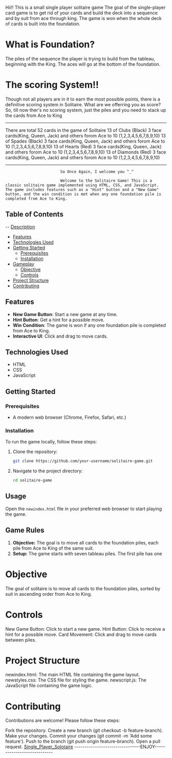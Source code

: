 Hii!! This is a small single player solitaire game 
The goal of the single-player card game is to get rid of your cards and build the deck into a sequence and by suit from ace through king. The game is won when the whole deck of cards is built into the foundation. 
# What is Foundation?
The  piles of the sequence the player is trying to build from the tableau, beginning with the King. The aces will go at the bottom of the foundation.
# The scoring System!!
Though not all players are in it to earn the most possible points, there is a definitive scoring system in Solitaire.
What are we offerring you as score?
So, till now ther's no scoring system, just the piles and you need to stack up the cards from Ace to King

---------------------------------------------------------------------------------------------------------------------------
There are total 52 cards in the game of Solitaire
13 of Clubs (Black)   3 face cards(King, Queen, Jack) and others forom Ace to 10 (1,2,3,4,5,6,7,8,9,10)
13 of Spades (Black)  3 face cards(King, Queen, Jack) and others forom Ace to 10 (1,2,3,4,5,6,7,8,9,10)
13  of Hearts (Red)   3 face cards(King, Queen, Jack) and others forom Ace to 10 (1,2,3,4,5,6,7,8,9,10)
13 of Diamonds (Red)  3 face cards(King, Queen, Jack) and others forom Ace to 10 (1,2,3,4,5,6,7,8,9,10)

---------------------------------------------------------------------------------------------------------------------------
                            So Once Again, I welcome you ^_^

                            Welcome to the Solitaire Game! This is a classic solitaire game implemented using HTML, CSS, and JavaScript. The game includes features such as a "Hint" button and a "New Game" button, and the win condition is met when any one foundation pile is completed from Ace to King.

## Table of Contents

-- [Description](#description)
- [Features](#features)
- [Technologies Used](#technologies-used)
- [Getting Started](#getting-started)
  - [Prerequisites](#prerequisites)
  - [Installation](#installation)
- [Gameplay](#gameplay)
  - [Objective](#objective)
  - [Controls](#controls)
- [Project Structure](#project-structure)
- [Contributing](#contributing)


## Features
- **New Game Button**: Start a new game at any time.
- **Hint Button**: Get a hint for a possible move.
- **Win Condition**: The game is won if any one foundation pile is completed from Ace to King.
- **Interactive UI**: Click and drag to move cards.

## Technologies Used
- HTML
- CSS
- JavaScript

## Getting Started

### Prerequisites
- A modern web browser (Chrome, Firefox, Safari, etc.)

### Installation

To run the game locally, follow these steps:

1. Clone the repository:
    ```bash
    git clone https://github.com/your-username/solitaire-game.git
    ```
2. Navigate to the project directory:
    ```bash
    cd solitaire-game
    ```

## Usage

Open the `newindex.html` file in your preferred web browser to start playing the game.

## Game Rules

1. **Objective:** The goal is to move all cards to the foundation piles, each pile from Ace to King of the same suit.
2. **Setup:** The game starts with seven tableau piles. The first pile has one

# Objective
The goal of solitaire is to move all cards to the foundation piles, sorted by suit in ascending order from Ace to King.

# Controls
New Game Button: Click to start a new game.
Hint Button: Click to receive a hint for a possible move.
Card Movement: Click and drag to move cards between piles.

# Project Structure
newindex.html: The main HTML file containing the game layout.
newstyles.css: The CSS file for styling the game.
newscript.js: The JavaScript file containing the game logic.

# Contributing
Contributions are welcome! Please follow these steps:

Fork the repository.
Create a new branch (git checkout -b feature-branch).
Make your changes.
Commit your changes (git commit -m 'Add some feature').
Push to the branch (git push origin feature-branch).
Open a pull request.
[Single_Player_Solotaire](https://github.com/nikki-05/GameZone/tree/main/Games/Single_Player_Solitaire)
--------------------------------ENJOY----------------------------
